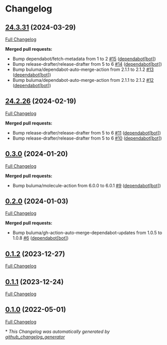 # Changelog

## [24.3.31](https://github.com/buluma/ansible-role-at/tree/24.3.31) (2024-03-29)

[Full Changelog](https://github.com/buluma/ansible-role-at/compare/24.2.26...24.3.31)

**Merged pull requests:**

- Bump dependabot/fetch-metadata from 1 to 2 [\#15](https://github.com/buluma/ansible-role-at/pull/15) ([dependabot[bot]](https://github.com/apps/dependabot))
- Bump release-drafter/release-drafter from 5 to 6 [\#14](https://github.com/buluma/ansible-role-at/pull/14) ([dependabot[bot]](https://github.com/apps/dependabot))
- Bump buluma/dependabot-auto-merge-action from 2.1.1 to 2.1.2 [\#13](https://github.com/buluma/ansible-role-at/pull/13) ([dependabot[bot]](https://github.com/apps/dependabot))
- Bump buluma/dependabot-auto-merge-action from 2.1.1 to 2.1.2 [\#12](https://github.com/buluma/ansible-role-at/pull/12) ([dependabot[bot]](https://github.com/apps/dependabot))

## [24.2.26](https://github.com/buluma/ansible-role-at/tree/24.2.26) (2024-02-19)

[Full Changelog](https://github.com/buluma/ansible-role-at/compare/0.3.0...24.2.26)

**Merged pull requests:**

- Bump release-drafter/release-drafter from 5 to 6 [\#11](https://github.com/buluma/ansible-role-at/pull/11) ([dependabot[bot]](https://github.com/apps/dependabot))
- Bump release-drafter/release-drafter from 5 to 6 [\#10](https://github.com/buluma/ansible-role-at/pull/10) ([dependabot[bot]](https://github.com/apps/dependabot))

## [0.3.0](https://github.com/buluma/ansible-role-at/tree/0.3.0) (2024-01-20)

[Full Changelog](https://github.com/buluma/ansible-role-at/compare/0.2.0...0.3.0)

**Merged pull requests:**

- Bump buluma/molecule-action from 6.0.0 to 6.0.1 [\#9](https://github.com/buluma/ansible-role-at/pull/9) ([dependabot[bot]](https://github.com/apps/dependabot))

## [0.2.0](https://github.com/buluma/ansible-role-at/tree/0.2.0) (2024-01-03)

[Full Changelog](https://github.com/buluma/ansible-role-at/compare/0.1.2...0.2.0)

**Merged pull requests:**

- Bump buluma/gh-action-auto-merge-dependabot-updates from 1.0.5 to 1.0.8 [\#6](https://github.com/buluma/ansible-role-at/pull/6) ([dependabot[bot]](https://github.com/apps/dependabot))

## [0.1.2](https://github.com/buluma/ansible-role-at/tree/0.1.2) (2023-12-27)

[Full Changelog](https://github.com/buluma/ansible-role-at/compare/0.1.1...0.1.2)

## [0.1.1](https://github.com/buluma/ansible-role-at/tree/0.1.1) (2023-12-24)

[Full Changelog](https://github.com/buluma/ansible-role-at/compare/0.1.0...0.1.1)

## [0.1.0](https://github.com/buluma/ansible-role-at/tree/0.1.0) (2022-05-01)

[Full Changelog](https://github.com/buluma/ansible-role-at/compare/8cee502166d5e7bc7b1e110c4922256b007d72a6...0.1.0)



\* *This Changelog was automatically generated by [github_changelog_generator](https://github.com/github-changelog-generator/github-changelog-generator)*
